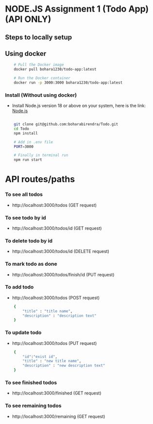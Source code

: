 # NODE.JS Assignment 1 (Todo App) (API ONLY)



## Steps to locally setup

## Using docker

```sh
    # Pull the Docker image
    docker pull bohara1230/todo-app:latest

    # Run the Docker container
    docker run -p 3000:3000 bohara1230/todo-app:latest

```

### Install (Without using docker)
- Install Node.js version 18 or above on your system, here is the link:
[Node.js](https://nodejs.org/en)


   

```sh
   
    git clone git@github.com:boharabirendra/Todo.git
    cd Todo
    npm install

    # Add in .env file
    PORT=3000

    # Finally in terminal run
    npm run start

```



# API routes/paths

### To see all todos 
- http://localhost:3000/todos (GET request)

### To see todo by id
- http://localhost:3000/todos/id (GET request)

### To delete todo by id
- http://localhost:3000/todos/id (DELETE request)

### To mark todo as done
- http://localhost:3000/todos/finish/id (PUT request)

### To add todo
- http://localhost:3000/todos (POST request)

```sh
    {
        "title" : "title name",
        "description" : "description text"
    }
```

### To update todo
- http://localhost:3000/todos (PUT request)
```sh
    {
        "id":"exist id",
        "title" : "new title name",
        "description" : "new description text"
    }
```

### To see finished todos
- http://localhost:3000/finished (GET request)

### To see remaining todos
- http://localhost:3000/remaining (GET request)